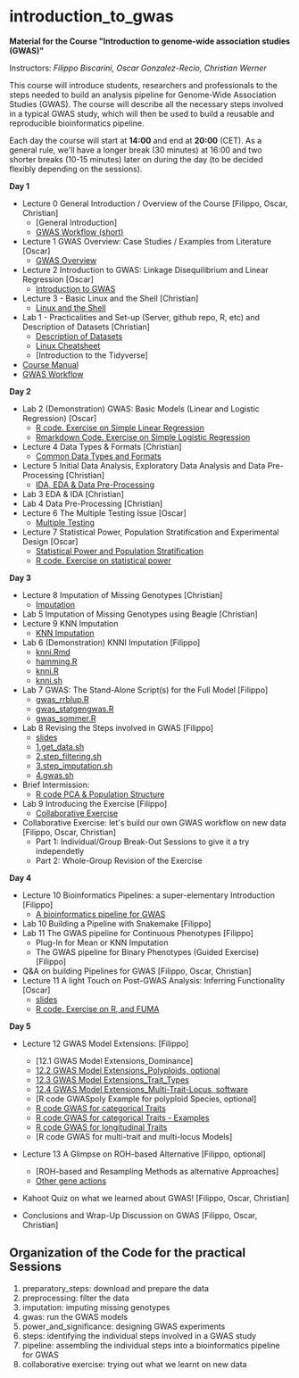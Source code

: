 # introduction_to_gwas

**Material for the Course "Introduction to genome-wide association studies (GWAS)"**

Instructors: *Filippo Biscarini, Oscar Gonzalez-Recio, Christian Werner*

This course will introduce students, researchers and professionals to the steps needed to build an analysis pipeline for Genome-Wide Association Studies (GWAS). The course will describe all the necessary steps involved in a typical GWAS study, which will then be used to build a reusable and reproducible bioinformatics pipeline.

Each day the course will start at **14:00** and end at **20:00** (CET).
As a general rule, we'll have a longer break (30 minutes) at 16:00 and two shorter breaks (10-15 minutes) later on during the day (to be decided flexibly depending on the sessions). 

<!-- timetable: [here](https://docs.google.com/spreadsheets/d/1Cy8vBD6I_no8UPzYPU9bz7ASWyI3bc4Y9vcdr5S1TBw/edit#gid=0) -->

**Day 1**

- Lecture 0	General Introduction / Overview of the Course [Filippo, Oscar, Christian]
    - [General Introduction]<!--(slides/0_General_Introduction.pdf)-->
    - [GWAS Workflow (short)](slides/GWAS_workflow_short.pdf)
- Lecture 1	GWAS Overview: Case Studies / Examples from Literature [Oscar]
    - [GWAS Overview](slides/1_GWAS_overview.pdf)
- Lecture 2	Introduction to GWAS: Linkage Disequilibrium and Linear Regression [Oscar]
    - [Introduction to GWAS](slides/2_Introduction_to_GWAS.pdf)
- Lecture 3 - Basic Linux and the Shell [Christian]
    - [Linux and the Shell](slides/3_Linux_intro.pdf)
- Lab 1 - Practicalities and Set-up (Server, github repo, R, etc) and Description of Datasets [Christian]
    - [Description of Datasets](slides/Description_of_datasets.pdf)
    - [Linux Cheatsheet](slides/Unix_cheatsheet.pdf)
    - [Introduction to the Tidyverse]<!-- (slides/Tidyverse_Intro.html) -->
 - [Course Manual](slides/gwasManual.pdf)
 - [GWAS Workflow](slides/GWAS_Workflow.pdf)



**Day 2**

- Lab 2 (Demonstration) GWAS: Basic Models (Linear and Logistic Regression) [Oscar]
    - [R code. Exercise on Simple Linear Regression](basic_model/1.Basis_of_linear_regression.R)
    - [Rmarkdown Code. Exercise on Simple Logistic Regression](basic_model/2.exercise.Basis_of_logistic_regression.Rmd)
- Lecture 4 Data Types & Formats [Christian]
    - [Common Data Types and Formats](slides/4_Data_types.pdf)
- Lecture 5 Initial Data Analysis, Exploratory Data Analysis and Data Pre-Processing [Christian]
    - [IDA, EDA & Data Pre-Processing](slides/5_Data_pre-processing.pdf)
- Lab 3 EDA & IDA [Christian]
- Lab 4 Data Pre-Processing [Christian]
- Lecture 6 The Multiple Testing Issue [Oscar]
    - [Multiple Testing](slides/6_Multiple_testing.pdf)
- Lecture 7 Statistical Power, Population Stratification and Experimental Design [Oscar] 
    - [Statistical Power and Population Stratification](slides/7_Experimental_design.pdf)
    - [R code. Exercise on statistical power](5.power_and_significance/StatisticalPower_exercise.R)


**Day 3**

- Lecture 8	Imputation of Missing Genotypes [Christian]
    - [Imputation](slides/8_Imputation.pdf)
- Lab 5 Imputation of Missing Genotypes using Beagle [Christian]
- Lecture 9 KNN Imputation 
    - [KNN Imputation](slides/9.KNN_imputation.pdf)
- Lab 6 (Demonstration) KNNI Imputation [Filippo]
    - [knni.Rmd](3.imputation/knni.Rmd)
    - [hamming.R](3.imputation/hamming.R)
    - [knni.R](3.imputation/knni.R)
    - [knni.sh](3.imputation/knni.sh)
- Lab 7 GWAS: The Stand-Alone Script(s) for the Full Model [Filippo]
    - [gwas_rrblup.R](4.gwas/gwas_rrblup.R)
    - [gwas_statgengwas.R](4.gwas/gwas_statgengwas.R)
    - [gwas_sommer.R](4.gwas/gwas_sommer.R)
- Lab 8 Revising the Steps involved in GWAS [Filippo]
    - [slides](slides/10.1.Revising_steps.pdf)
    - [1.get_data.sh](6.steps/1.get_data.sh)
    - [2.step_filtering.sh](6.steps/2.step_filtering.sh)
    - [3.step_imputation.sh](6.steps/3.step_imputation.sh)
    - [4.gwas.sh](6.steps/4.gwas.sh)
- Brief Intermission:
    - [R code PCA & Population Structure](4.gwas/PCA_Screeplots.R)
- Lab 9 Introducing the Exercise [Filippo]
    - [Collaborative Exercise](slides/10.2.Collaborative_exercise.pdf)
- Collaborative Exercise: let's build our own GWAS workflow on new data [Filippo, Oscar, Christian]
    - Part 1: Individual/Group Break-Out Sessions to give it a try independetly
    - Part 2: Whole-Group Revision of the Exercise


**Day 4**
- Lecture 10 Bioinformatics Pipelines: a super-elementary Introduction [Filippo]
    - [A bioinformatics pipeline for GWAS](slides/11.bioinformatic_pipeline_for_GWAS.pdf)
- Lab 10 Building a Pipeline with Snakemake [Filippo]
- Lab 11 The GWAS pipeline for Continuous Phenotypes [Filippo]
    - Plug-In for Mean or KNN Imputation
    - The GWAS pipeline for Binary Phenotypes (Guided Exercise) [Filippo]
- Q&A on building Pipelines for GWAS [Filippo, Oscar, Christian]
- Lecture 11 A light Touch on Post-GWAS Analysis: Inferring Functionality [Oscar]
    - [slides](slides/Functional_Analysis.FUMA.pdf)
    - [R code. Exercise on R, and FUMA](functional_analysis/getGenesFromSNP.R)
    
**Day 5**

- Lecture 12 GWAS Model Extensions: [Filippo]
    - [12.1 GWAS Model Extensions_Dominance]
    - [12.2 GWAS Model Extensions_Polyploids, optional](slides/12_2_GWAS_model_extensions_polyploids.pdf)
    - [12.3 GWAS Model Extensions_Trait_Types](slides/13.3.GWAS_model_extensions_trait_type.pdf)
    - [12.4 GWAS Model Extensions_Multi-Trait-Locus, software](slides/13.4.GWAS_model_extensions_multi_trait_and_locus.pdf)
    - [R code GWASpoly Example for polyploid Species, optional]
    - [R code GWAS for categorical Traits](model_extensions/1.categorical_gwas.Rmd)
    - [R code GWAS for categorical Traits - Examples](model_extensions/2.categorical_gwas_example.Rmd)
    - [R code GWAS for longitudinal Traits](model_extensions/3.longitudinal_gwas.Rmd)
    - [R code GWAS for multi-trait and multi-locus Models]

- Lecture 13 A Glimpse on ROH-based Alternative [Filippo, optional]
    - [ROH-based and Resampling Methods as alternative Approaches]
    - [Other gene actions](slides/13.1.GWAS_model_extensions_genotype_codification.pdf)
- Kahoot Quiz on what we learned about GWAS! [Filippo, Oscar, Christian]
- Conclusions and Wrap-Up Discussion on GWAS [Filippo, Oscar, Christian]

## Organization of the Code for the practical Sessions

1. preparatory_steps: download and prepare the data
2. preprocessing: filter the data
3. imputation: imputing missing genotypes
4. gwas: run the GWAS models
5. power_and_significance: designing GWAS experiments
6. steps: identifying the individual steps involved in a GWAS study
7. pipeline: assembling the individual steps into a bioinformatics pipeline for GWAS
8. collaborative exercise: trying out what we learnt on new data
